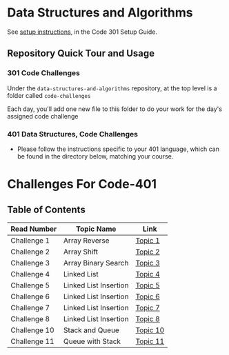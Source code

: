 # Data Structures and Algorithms

See [setup instructions](https://codefellows.github.io/setup-guide/code-301/3-code-challenges), in the Code 301 Setup Guide.

## Repository Quick Tour and Usage

### 301 Code Challenges

Under the `data-structures-and-algorithms` repository, at the top level is a folder called `code-challenges`

Each day, you'll add one new file to this folder to do your work for the day's assigned code challenge

### 401 Data Structures, Code Challenges

- Please follow the instructions specific to your 401 language, which can be found in the directory below, matching your course.

# Challenges For Code-401

## Table of Contents
Read Number | Topic Name | Link
----------- | ---------- | ----
Challenge 1 | Array Reverse | [Topic 1](https://github.com/Aseel-Banna/data-structures-and-algorithms/tree/main/challenges/array-reverse)
Challenge 2 | Array Shift | [Topic 2](https://github.com/Aseel-Banna/data-structures-and-algorithms/tree/main/challenges/array-shift) 
Challenge 3 | Array Binary Search | [Topic 3](https://github.com/Aseel-Banna/data-structures-and-algorithms/tree/main/challenges/array-binary-search) 
Challenge 4 | Linked List | [Topic 4](https://github.com/Aseel-Banna/data-structures-and-algorithms/tree/main/data-structure) 
Challenge 5 | Linked List Insertion | [Topic 5](https://github.com/Aseel-Banna/data-structures-and-algorithms/tree/main/data-structure) 
Challenge 6 | Linked List Insertion | [Topic 6](https://github.com/Aseel-Banna/data-structures-and-algorithms/tree/main/data-structure) 
Challenge 7 | Linked List Insertion | [Topic 7](https://github.com/Aseel-Banna/data-structures-and-algorithms/tree/main/data-structure) 
Challenge 8 | Linked List Insertion | [Topic 8](https://github.com/Aseel-Banna/data-structures-and-algorithms/tree/main/data-structure) 
Challenge 10 | Stack and Queue| [Topic 10](https://github.com/Aseel-Banna/data-structures-and-algorithms/tree/main/data-structure/stack-and-queue) 
Challenge 11 | Queue with Stack | [Topic 11](https://github.com/Aseel-Banna/data-structures-and-algorithms/tree/main/data-structure/stack-and-queue) 


